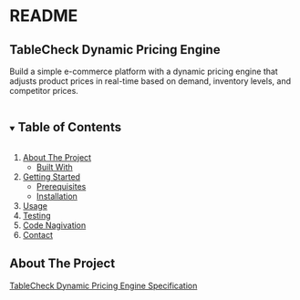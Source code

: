 # README

<!-- PROJECT LOGO -->
<p>
  <h2>TableCheck Dynamic Pricing Engine</h2>
  <p>
    Build a simple e-commerce platform with a dynamic pricing engine that adjusts product prices in real-time based on demand, inventory levels, and competitor prices.
  </p>
</p>

<!-- TABLE OF CONTENTS -->
<details open="open">
  <summary><h2 style="display: inline-block">Table of Contents</h2></summary>
  <ol>
    <li>
      <a href="#about-the-project">About The Project</a>
      <ul>
        <li><a href="#built-with">Built With</a></li>
      </ul>
    </li>
    <li>
      <a href="#getting-started">Getting Started</a>
      <ul>
        <li><a href="#prerequisites">Prerequisites</a></li>
        <li><a href="#installation">Installation</a></li>
      </ul>
    </li>
    <li><a href="#usage">Usage</a></li>
    <li><a href="#testing">Testing</a></li>
    <li><a href="#code-navigation">Code Nagivation</a></li>
    <li><a href="#contact">Contact</a></li>
  </ol>
</details>

<!-- ABOUT THE PROJECT -->
## About The Project
<a href="https://github.com/TableCheck-Labs/tablecheck-ruby-take-home/blob/main/README.md" target="_blank">TableCheck Dynamic Pricing Engine Specification</a>

